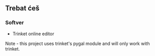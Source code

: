 ## Trebat ćeš

### Softver

+ Trinket online editor

Note - this project uses trinket's pygal module and will only work with trinket.